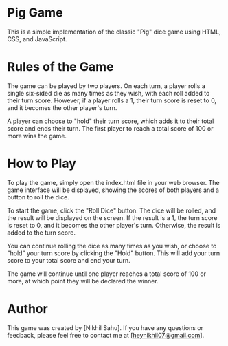 # Pig Game

This is a simple implementation of the classic "Pig" dice game using HTML, CSS, and JavaScript.

# Rules of the Game

The game can be played by two players. On each turn, a player rolls a single six-sided die as many times as they wish, with each roll added to their turn score. However, if a player rolls a 1, their turn score is reset to 0, and it becomes the other player's turn.

A player can choose to "hold" their turn score, which adds it to their total score and ends their turn. The first player to reach a total score of 100 or more wins the game.

# How to Play

To play the game, simply open the index.html file in your web browser. The game interface will be displayed, showing the scores of both players and a button to roll the dice.

To start the game, click the "Roll Dice" button. The dice will be rolled, and the result will be displayed on the screen. If the result is a 1, the turn score is reset to 0, and it becomes the other player's turn. Otherwise, the result is added to the turn score.

You can continue rolling the dice as many times as you wish, or choose to "hold" your turn score by clicking the "Hold" button. This will add your turn score to your total score and end your turn.

The game will continue until one player reaches a total score of 100 or more, at which point they will be declared the winner.

# Author

This game was created by [Nikhil Sahu]. If you have any questions or feedback, please feel free to contact me at [heynikhil07@gmail.com].

